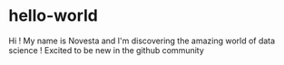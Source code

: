 # hello-world

Hi ! My name is Novesta and I'm discovering the amazing world of data science ! 
Excited to be new in the github community 
